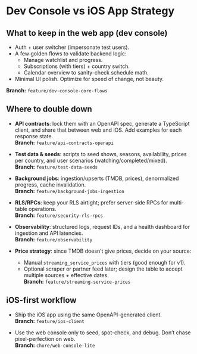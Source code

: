 

# Dev Console vs iOS App Strategy

## What to keep in the web app (dev console)
- Auth + user switcher (impersonate test users).
- A few golden flows to validate backend logic:
  - Manage watchlist and progress.
  - Subscriptions (with tiers) + country switch.
  - Calendar overview to sanity-check schedule math.
- Minimal UI polish. Optimize for speed of change, not beauty.

**Branch:** `feature/dev-console-core-flows`

## Where to double down
- **API contracts**: lock them with an OpenAPI spec, generate a TypeScript client, and share that between web and iOS. Add examples for each response state.  
  **Branch:** `feature/api-contracts-openapi`

- **Test data & seeds**: scripts to seed shows, seasons, availability, prices per country, and user scenarios (watching/completed/mixed).  
  **Branch:** `feature/test-data-seeds`

- **Background jobs**: ingestion/upserts (TMDB, prices), denormalized progress, cache invalidation.  
  **Branch:** `feature/background-jobs-ingestion`

- **RLS/RPCs**: keep your RLS airtight; prefer server-side RPCs for multi-table operations.  
  **Branch:** `feature/security-rls-rpcs`

- **Observability**: structured logs, request IDs, and a health dashboard for ingestion and API latencies.  
  **Branch:** `feature/observability`

- **Price strategy**: since TMDB doesn’t give prices, decide on your source:
  - Manual `streaming_service_prices` with tiers (good enough for v1).
  - Optional scraper or partner feed later; design the table to accept multiple sources + effective dates.  
  **Branch:** `feature/streaming-service-prices`

## iOS-first workflow
- Ship the iOS app using the same OpenAPI-generated client.  
  **Branch:** `feature/ios-client`

- Use the web console only to seed, spot-check, and debug. Don’t chase pixel-perfection on web.  
  **Branch:** `chore/web-console-lite`